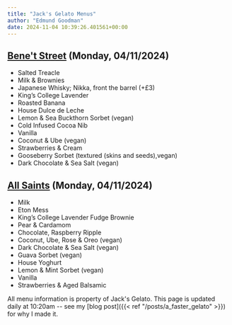 ```yaml
---
title: "Jack's Gelato Menus"
author: "Edmund Goodman"
date: 2024-11-04 10:39:26.401561+00:00
---
```


## [Bene't Street](https://www.jacksgelato.com/bene-t-street-menu) (Monday, 04/11/2024)

- Salted Treacle
- Milk & Brownies
- Japanese Whisky; Nikka, front the barrel (+£3)
- King’s College Lavender
- Roasted Banana
- House Dulce de Leche
- Lemon & Sea Buckthorn Sorbet (vegan)
- Cold Infused Cocoa Nib
- Vanilla
- Coconut & Ube (vegan)
- Strawberries & Cream
- Gooseberry Sorbet (textured (skins and seeds),vegan)
- Dark Chocolate & Sea Salt (vegan)

## [All Saints](https://www.jacksgelato.com/all-saints-menu) (Monday, 04/11/2024)

- Milk
- Eton Mess
- King’s College Lavender Fudge Brownie
- Pear & Cardamom
- Chocolate, Raspberry Ripple
- Coconut, Ube, Rose & Oreo (vegan)
- Dark Chocolate & Sea Salt (vegan)
- Guava Sorbet (vegan)
- House Yoghurt
- Lemon & Mint Sorbet (vegan)
- Vanilla
- Strawberries & Aged Balsamic

All menu information is property of Jack's Gelato. This page is
updated daily at 10:20am -- see my
[blog post]({{< ref "/posts/a_faster_gelato" >}}) for why I made it.
